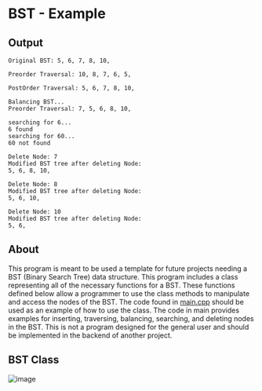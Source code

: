 # BST - Example
## Output
```
Original BST: 5, 6, 7, 8, 10,

Preorder Traversal: 10, 8, 7, 6, 5,

PostOrder Traversal: 5, 6, 7, 8, 10,

Balancing BST...
Preorder Traversal: 7, 5, 6, 8, 10,

searching for 6...
6 found
searching for 60...
60 not found

Delete Node: 7
Modified BST tree after deleting Node:
5, 6, 8, 10,

Delete Node: 8
Modified BST tree after deleting Node:
5, 6, 10,

Delete Node: 10
Modified BST tree after deleting Node:
5, 6,
```
## About
This program is meant to be used a template for future projects needing a BST (Binary Search Tree) data structure. This program includes a class representing all of the necessary functions for a BST. These functions defined below allow a programmer to use the class methods to manipulate and access the nodes of the BST. The code found in [main.cpp](main.cpp) should be used as an example of how to use the class. The code in main provides examples for inserting, traversing, balancing, searching, and deleting nodes in the BST. This is not a program designed for the general user and should be implemented in the backend of another project.

## BST Class
![image](https://github.com/JusDooEt/BST-Example/assets/152052216/207c1168-4567-429f-afa8-f0fa286b8ddd)
